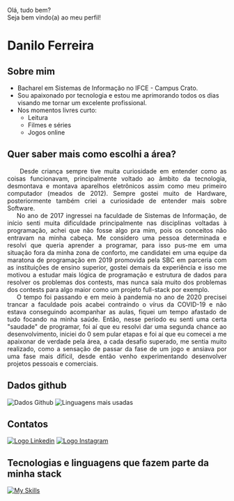 Olá, tudo bem?<br>
Seja bem vindo(a) ao meu perfil!

# Danilo Ferreira

## Sobre mim

- Bacharel em Sistemas de Informação no IFCE - Campus Crato.
- Sou apaixonado por tecnologia e estou me aprimorando todos os dias visando me tornar um excelente profissional.
- Nos momentos livres curto:
  - Leitura
  - Filmes e séries
  - Jogos online
 
## Quer saber mais como escolhi a área? <br>
<p align="justify">
&nbsp&nbsp&nbsp&nbspDesde criança sempre tive muita curiosidade em entender como as coisas funcionavam, principalmente voltado ao âmbito da tecnologia, desmontava e montava aparelhos eletrônicos assim como meu primeiro computador (meados de 2012). Sempre gostei muito de Hardware, posteriormente também criei a curiosidade de entender mais sobre Software.<br>&nbsp&nbsp&nbsp&nbspNo ano de 2017 ingressei na faculdade de Sistemas de Informação, de início senti muita dificuldade principalmente nas disciplinas voltadas à programação, achei que não fosse algo pra mim, pois os conceitos não entravam na minha cabeça. Me considero uma pessoa determinada e resolvi que queria aprender a programar, para isso pus-me em uma situação fora da minha zona de conforto, me candidatei em uma equipe da maratona de programação em 2019 promovida pela SBC em parceria com as instituições de ensino superior, gostei demais da experiência e isso me motivou a estudar mais lógica de programação e estrutura de dados para resolver os problemas dos contests, mas nunca saía muito dos problemas dos contests para algo maior como um projeto full-stack por exemplo.<br>&nbsp&nbsp&nbsp&nbspO tempo foi passando e em meio à pandemia no ano de 2020 precisei trancar a faculdade pois acabei contraindo o vírus da COVID-19 e não estava conseguindo acompanhar as aulas, fiquei um tempo afastado de tudo focando na minha saúde. Então, nesse período eu senti uma certa "saudade" de programar, foi aí que eu resolvi dar uma segunda chance ao desenvolvimento, iniciei do 0 sem pular etapas e foi aí que eu comecei a me apaixonar de verdade pela área, a cada desafio superado, me sentia muito realizado, como a sensação de passar da fase de um jogo e ansiava por uma fase mais difícil, desde então venho experimentando desenvolver projetos pessoais e comerciais.
</p>

## Dados github

![Dados Github](https://github-readme-stats-danilosheen.vercel.app/api?username=danilosheen&theme=dracula&show_icons=true)
![Linguagens mais usadas](https://github-readme-stats-danilosheen.vercel.app/api/top-langs/?username=danilosheen&layout=compact&theme=dracula)

## Contatos

[![Logo Linkedin](https://skillicons.dev/icons?i=linkedin)](https://www.linkedin.com/in/danilo-ferreira-b56969194/)
[![Logo Instagram](https://skillicons.dev/icons?i=instagram)](https://www.instagram.com/danilo.ferreira.exe/)

## Tecnologias e linguagens que fazem parte da minha stack

[![My Skills](https://skillicons.dev/icons?i=git,angular,nodejs,aws,js,ts,html,css,bootstrap,postgres,mysql,python,vscode,linux,java,postman)](https://skillicons.dev)

